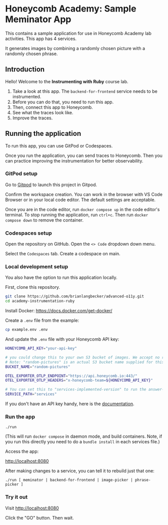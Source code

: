 # Honeycomb Academy: Sample Meminator App

This contains a sample application for use in Honeycomb Academy lab activities. This app has 4 services.

It generates images by combining a randomly chosen picture with a randomly chosen phrase.

## Introduction

Hello! Welcome to the **Instrumenting with Ruby** course lab.

1. Take a look at this app. The `backend-for-frontend` service needs to be instrumented.
2. Before you can do that, you need to run this app.
3. Then, connect this app to Honeycomb.
4. See what the traces look like.
5. Improve the traces.

## Running the application

To run this app, you can use GitPod or Codespaces.

Once you run the application, you can send traces to Honeycomb. Then you can practice improving the instrumentation for better observability.

### GitPod setup

Go to [Gitpod](https://gitpod.io/#https://github.com/honeycombio/academy-instrumentation-python) to launch this project in Gitpod.

Confirm the workspace creation. You can work in the browser with VS Code Browser or in your local code editor. The default settings are acceptable.

Once you are in the code editor, run `docker compose up` in the code editor's terminal. To stop running the application, run `ctrl+c`. Then run `docker compose down` to remove the container.

### Codespaces setup

Open the repository on GitHub. Open the `<> Code` dropdown down menu.

Select the `Codespaces` tab. Create a codespace on main.

### Local development setup

You also have the option to run this application locally.

First, clone this repository.

```bash
git clone https://github.com/brianlangbecker/advanced-o11y.git
cd academy-instrumentation-ruby
```

Install Docker: https://docs.docker.com/get-docker/

Create a `.env` file from the example:

```bash
cp example.env .env
```

And update the `.env` file with your Honeycomb API key:

```bash
HONEYCOMB_API_KEY="your-api-key"

# you could change this to your own S3 bucket of images. We accept no responsibility for the outcome.
# Note: "random-pictures" is an actual S3 bucket name supplied for this course, filled with SFW meme images
BUCKET_NAME="random-pictures"

OTEL_EXPORTER_OTLP_ENDPOINT="https://api.honeycomb.io:443/"
OTEL_EXPORTER_OTLP_HEADERS="x-honeycomb-team=${HONEYCOMB_API_KEY}"

# You can set this to "services-implemented-version" to run the answer-guide version
SERVICE_PATH="services"
```

If you don't have an API key handy, here is the [documentation](https://docs.honeycomb.io/get-started/configure/environments/manage-api-keys/#create-api-key).

### Run the app

`./run`

(This will run `docker compose` in daemon mode, and build containers. Note, if you run this directly you need to do a `bundle install` in each services file.)

Access the app:

[http://localhost:8080]()

After making changes to a service, you can tell it to rebuild just that one:

`./run [ meminator | backend-for-frontend | image-picker | phrase-picker ]`

### Try it out

Visit [http://localhost:8080]()

Click the "GO" button. Then wait.
